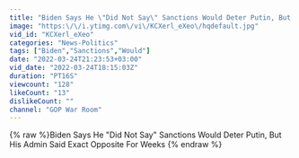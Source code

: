 ```yaml
---
title: "Biden Says He \"Did Not Say\" Sanctions Would Deter Putin, But His Admin Said Exact Opposite For Weeks"
image: "https:\/\/i.ytimg.com\/vi\/KCXerl_eXeo\/hqdefault.jpg"
vid_id: "KCXerl_eXeo"
categories: "News-Politics"
tags: ["Biden","Sanctions","Would"]
date: "2022-03-24T21:23:53+03:00"
vid_date: "2022-03-24T18:15:03Z"
duration: "PT16S"
viewcount: "128"
likeCount: "13"
dislikeCount: ""
channel: "GOP War Room"
---
```

{% raw %}Biden Says He "Did Not Say" Sanctions Would Deter Putin, But His Admin Said Exact Opposite For Weeks {% endraw %}
